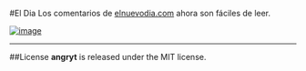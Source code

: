#El Dia
Los comentarios de [elnuevodia.com](http://elnuevodia.com) ahora son fáciles de leer.

[![image](http://dl.dropbox.com/u/1364069/elweb_files/eldia.png)](http://eldia.24veces.com)

---

##License
**angryt** is released under the MIT license.